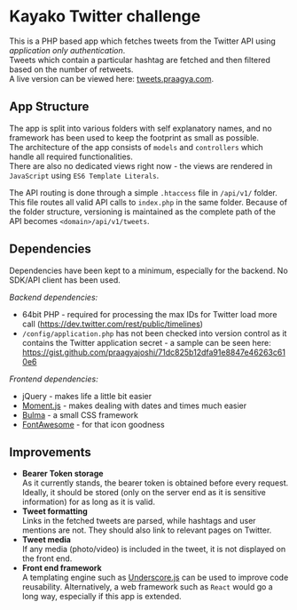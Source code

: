 # Kayako Twitter challenge

This is a PHP based app which fetches tweets from the Twitter API using *application only authentication*.  
Tweets which contain a particular hashtag are fetched and then filtered based on the number of retweets.  
A live version can be viewed here: [tweets.praagya.com](http://tweets.praagya.com).

## App Structure

The app is split into various folders with self explanatory names, and no framework has been used to keep the footprint as small as possible.  
The architecture of the app consists of `models` and `controllers` which handle all required functionalities.  
There are also no dedicated views right now - the views are rendered in `JavaScript` using `ES6 Template Literals`.  


The API routing is done through a simple `.htaccess` file in `/api/v1/` folder. This file routes all valid API calls to `index.php` in the same folder. Because of the folder structure, versioning is maintained as the complete path of the API becomes `<domain>/api/v1/tweets`.

## Dependencies

Dependencies have been kept to a minimum, especially for the backend. No SDK/API client has been used.

*Backend dependencies:*
- 64bit PHP - required for processing the max IDs for Twitter load more call (https://dev.twitter.com/rest/public/timelines)
- `/config/application.php` has not been checked into version control as it contains the Twitter application secret - a sample can be seen here: https://gist.github.com/praagyajoshi/71dc825b12dfa91e8847e46263c610e6

*Frontend dependencies:*
- jQuery - makes life a little bit easier
- [Moment.js](https://momentjs.com/) - makes dealing with dates and times much easier
- [Bulma](http://bulma.io/) - a small CSS framework
- [FontAwesome](http://fontawesome.io/) - for that icon goodness

## Improvements

- **Bearer Token storage**  
As it currently stands, the bearer token is obtained before every request. Ideally, it should be stored (only on the server end as it is sensitive information) for as long as it is valid.
- **Tweet formatting**  
Links in the fetched tweets are parsed, while hashtags and user mentions are not. They should also link to relevant pages on Twitter.
- **Tweet media**  
If any media (photo/video) is included in the tweet, it is not displayed on the front end.
- **Front end framework**  
A templating engine such as [Underscore.js](http://underscorejs.org/) can be used to improve code reusability. Alternatively, a web framework such as `React` would go a long way, especially if this app is extended.

